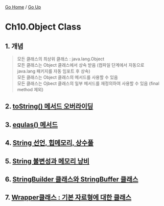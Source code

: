 [Go Home](https://github.com/devJRL/CodeLab-JAVA-Basic#codelab-java-basic) / [Go Up](../../..#2-객체-지향-프로그래밍)

# Ch10.Object Class

## 1. 개념

> 모든 클래스의 최상위 클래스 : java.lang.Object  
> 모든 클래스는 Object 클래스에서 상속 받음 (컴파일 단계에서 자동으로 java.lang 패키지를 자동 임포트 후 상속)  
> 모든 클래스는 Object 클래스의 메서드를 사용할 수 있음  
> 모든 클래스는 Ojbect 클래스의 일부 메서드를 재정의하여 사용할 수 있음 (final method 제외)  

## 2. [toString() 메서드 오버라이딩](./ToStringTest.java)

## 3. [equlas() 메서드](./EqaulsTest.java)

## 4. [String 선언, 힙메모리, 상수풀](./StringClass.java)

## 5. [String 불변성과 메모리 낭비](./StringClass2.java)

## 6. [StringBuilder 클래스와 StringBuffer 클래스](./StringBuilderTest.java)

## 7. [Wrapper클래스 : 기본 자료형에 대한 클래스](./WrapperClass.java)
